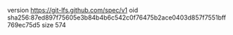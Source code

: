 version https://git-lfs.github.com/spec/v1
oid sha256:87ed897f75605e3b84b4b6c542c0f76475b2ace0403d857f7551bff769ec75d5
size 574
